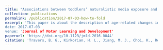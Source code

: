```yaml
---
title: "Associations between toddlers’ naturalistic media exposure and observed learning from screens"
collection: publications
permalink: /publication/2017-07-03-how-to-fold
excerpt: 'This paper is about the description of age-related changes in manual paper-folding across early childhood."
date: 2017-07-03
venue: 'Journal of Motor Learning and Development'
paperurl: 'https://doi.org/10.1123/jmld.2016-0044'
citation: 'Travers, B. G., Kirkorian, H. L., Jiang, M. J., Choi, K., Rosengren, K. S., Pavalko, P., & Jobin, P. (2017). Knowing how to fold ’em: Paper folding across early childhood. <i>Journal of Motor Learning and Development.</i> Advance Online Publication.'
---
```

